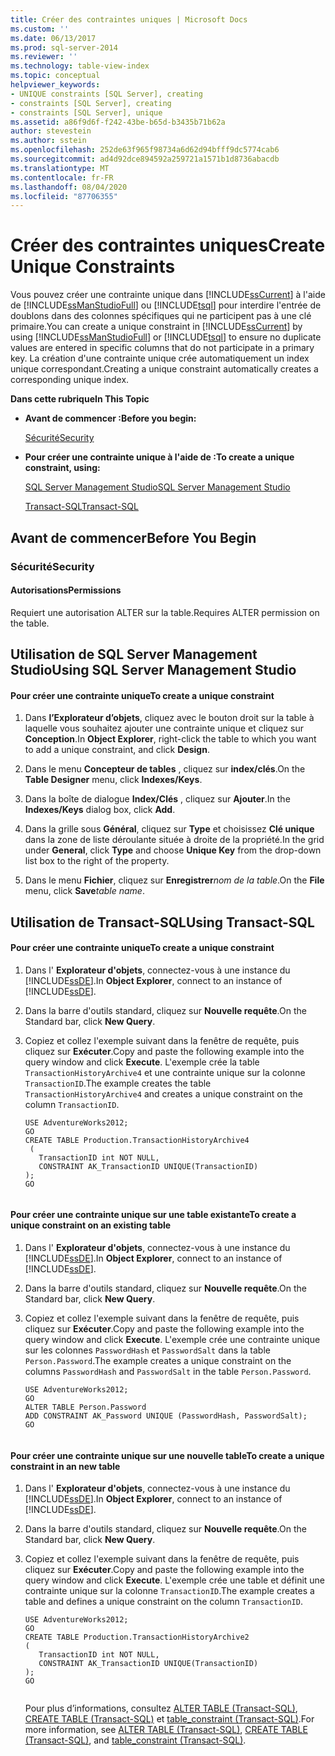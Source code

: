 ```yaml
---
title: Créer des contraintes uniques | Microsoft Docs
ms.custom: ''
ms.date: 06/13/2017
ms.prod: sql-server-2014
ms.reviewer: ''
ms.technology: table-view-index
ms.topic: conceptual
helpviewer_keywords:
- UNIQUE constraints [SQL Server], creating
- constraints [SQL Server], creating
- constraints [SQL Server], unique
ms.assetid: a86f9d6f-f242-43be-b65d-b3435b71b62a
author: stevestein
ms.author: sstein
ms.openlocfilehash: 252de63f965f98734a6d62d94bfff9dc5774cab6
ms.sourcegitcommit: ad4d92dce894592a259721a1571b1d8736abacdb
ms.translationtype: MT
ms.contentlocale: fr-FR
ms.lasthandoff: 08/04/2020
ms.locfileid: "87706355"
---
```

# <a name="create-unique-constraints"></a><span data-ttu-id="4260d-102">Créer des contraintes uniques</span><span class="sxs-lookup"><span data-stu-id="4260d-102">Create Unique Constraints</span></span>
  <span data-ttu-id="4260d-103">Vous pouvez créer une contrainte unique dans [!INCLUDE[ssCurrent](../../includes/sscurrent-md.md)] à l'aide de [!INCLUDE[ssManStudioFull](../../includes/ssmanstudiofull-md.md)] ou [!INCLUDE[tsql](../../includes/tsql-md.md)] pour interdire l'entrée de doublons dans des colonnes spécifiques qui ne participent pas à une clé primaire.</span><span class="sxs-lookup"><span data-stu-id="4260d-103">You can create a unique constraint in [!INCLUDE[ssCurrent](../../includes/sscurrent-md.md)] by using [!INCLUDE[ssManStudioFull](../../includes/ssmanstudiofull-md.md)] or [!INCLUDE[tsql](../../includes/tsql-md.md)] to ensure no duplicate values are entered in specific columns that do not participate in a primary key.</span></span> <span data-ttu-id="4260d-104">La création d'une contrainte unique crée automatiquement un index unique correspondant.</span><span class="sxs-lookup"><span data-stu-id="4260d-104">Creating a unique constraint automatically creates a corresponding unique index.</span></span>  
  
 <span data-ttu-id="4260d-105">**Dans cette rubrique**</span><span class="sxs-lookup"><span data-stu-id="4260d-105">**In This Topic**</span></span>  
  
-   <span data-ttu-id="4260d-106">**Avant de commencer :**</span><span class="sxs-lookup"><span data-stu-id="4260d-106">**Before you begin:**</span></span>  
  
     [<span data-ttu-id="4260d-107">Sécurité</span><span class="sxs-lookup"><span data-stu-id="4260d-107">Security</span></span>](#Security)  
  
-   <span data-ttu-id="4260d-108">**Pour créer une contrainte unique à l'aide de :**</span><span class="sxs-lookup"><span data-stu-id="4260d-108">**To create a unique constraint, using:**</span></span>  
  
     [<span data-ttu-id="4260d-109">SQL Server Management Studio</span><span class="sxs-lookup"><span data-stu-id="4260d-109">SQL Server Management Studio</span></span>](#SSMSProcedure)  
  
     [<span data-ttu-id="4260d-110">Transact-SQL</span><span class="sxs-lookup"><span data-stu-id="4260d-110">Transact-SQL</span></span>](#TsqlProcedure)  
  
##  <a name="before-you-begin"></a><a name="BeforeYouBegin"></a> <span data-ttu-id="4260d-111">Avant de commencer</span><span class="sxs-lookup"><span data-stu-id="4260d-111">Before You Begin</span></span>  
  
###  <a name="security"></a><a name="Security"></a> <span data-ttu-id="4260d-112">Sécurité</span><span class="sxs-lookup"><span data-stu-id="4260d-112">Security</span></span>  
  
####  <a name="permissions"></a><a name="Permissions"></a> <span data-ttu-id="4260d-113">Autorisations</span><span class="sxs-lookup"><span data-stu-id="4260d-113">Permissions</span></span>  
 <span data-ttu-id="4260d-114">Requiert une autorisation ALTER sur la table.</span><span class="sxs-lookup"><span data-stu-id="4260d-114">Requires ALTER permission on the table.</span></span>  
  
##  <a name="using-sql-server-management-studio"></a><a name="SSMSProcedure"></a> <span data-ttu-id="4260d-115">Utilisation de SQL Server Management Studio</span><span class="sxs-lookup"><span data-stu-id="4260d-115">Using SQL Server Management Studio</span></span>  
  
#### <a name="to-create-a-unique-constraint"></a><span data-ttu-id="4260d-116">Pour créer une contrainte unique</span><span class="sxs-lookup"><span data-stu-id="4260d-116">To create a unique constraint</span></span>  
  
1.  <span data-ttu-id="4260d-117">Dans **l’Explorateur d’objets**, cliquez avec le bouton droit sur la table à laquelle vous souhaitez ajouter une contrainte unique et cliquez sur **Conception**.</span><span class="sxs-lookup"><span data-stu-id="4260d-117">In **Object Explorer**, right-click the table to which you want to add a unique constraint, and click **Design**.</span></span>  
  
2.  <span data-ttu-id="4260d-118">Dans le menu **Concepteur de tables** , cliquez sur **index/clés**.</span><span class="sxs-lookup"><span data-stu-id="4260d-118">On the **Table Designer** menu, click **Indexes/Keys**.</span></span>  
  
3.  <span data-ttu-id="4260d-119">Dans la boîte de dialogue **Index/Clés** , cliquez sur **Ajouter**.</span><span class="sxs-lookup"><span data-stu-id="4260d-119">In the **Indexes/Keys** dialog box, click **Add**.</span></span>  
  
4.  <span data-ttu-id="4260d-120">Dans la grille sous **Général**, cliquez sur **Type** et choisissez **Clé unique** dans la zone de liste déroulante située à droite de la propriété.</span><span class="sxs-lookup"><span data-stu-id="4260d-120">In the grid under **General**, click **Type** and choose **Unique Key** from the drop-down list box to the right of the property.</span></span>  
  
5.  <span data-ttu-id="4260d-121">Dans le menu **Fichier**, cliquez sur **Enregistrer**_nom de la table_.</span><span class="sxs-lookup"><span data-stu-id="4260d-121">On the **File** menu, click **Save**_table name_.</span></span>  
  
##  <a name="using-transact-sql"></a><a name="TsqlProcedure"></a> <span data-ttu-id="4260d-122">Utilisation de Transact-SQL</span><span class="sxs-lookup"><span data-stu-id="4260d-122">Using Transact-SQL</span></span>  
  
#### <a name="to-create-a-unique-constraint"></a><span data-ttu-id="4260d-123">Pour créer une contrainte unique</span><span class="sxs-lookup"><span data-stu-id="4260d-123">To create a unique constraint</span></span>  
  
1.  <span data-ttu-id="4260d-124">Dans l' **Explorateur d'objets**, connectez-vous à une instance du [!INCLUDE[ssDE](../../includes/ssde-md.md)].</span><span class="sxs-lookup"><span data-stu-id="4260d-124">In **Object Explorer**, connect to an instance of [!INCLUDE[ssDE](../../includes/ssde-md.md)].</span></span>  
  
2.  <span data-ttu-id="4260d-125">Dans la barre d'outils standard, cliquez sur **Nouvelle requête**.</span><span class="sxs-lookup"><span data-stu-id="4260d-125">On the Standard bar, click **New Query**.</span></span>  
  
3.  <span data-ttu-id="4260d-126">Copiez et collez l'exemple suivant dans la fenêtre de requête, puis cliquez sur **Exécuter**.</span><span class="sxs-lookup"><span data-stu-id="4260d-126">Copy and paste the following example into the query window and click **Execute**.</span></span> <span data-ttu-id="4260d-127">L'exemple crée la table `TransactionHistoryArchive4` et une contrainte unique sur la colonne `TransactionID`.</span><span class="sxs-lookup"><span data-stu-id="4260d-127">The example creates the table `TransactionHistoryArchive4` and creates a unique constraint on the column `TransactionID`.</span></span>  
  
    ```  
    USE AdventureWorks2012;  
    GO  
    CREATE TABLE Production.TransactionHistoryArchive4  
     (  
       TransactionID int NOT NULL,   
       CONSTRAINT AK_TransactionID UNIQUE(TransactionID)   
    );   
    GO  
  
    ```  
  
#### <a name="to-create-a-unique-constraint-on-an-existing-table"></a><span data-ttu-id="4260d-128">Pour créer une contrainte unique sur une table existante</span><span class="sxs-lookup"><span data-stu-id="4260d-128">To create a unique constraint on an existing table</span></span>  
  
1.  <span data-ttu-id="4260d-129">Dans l' **Explorateur d'objets**, connectez-vous à une instance du [!INCLUDE[ssDE](../../includes/ssde-md.md)].</span><span class="sxs-lookup"><span data-stu-id="4260d-129">In **Object Explorer**, connect to an instance of [!INCLUDE[ssDE](../../includes/ssde-md.md)].</span></span>  
  
2.  <span data-ttu-id="4260d-130">Dans la barre d'outils standard, cliquez sur **Nouvelle requête**.</span><span class="sxs-lookup"><span data-stu-id="4260d-130">On the Standard bar, click **New Query**.</span></span>  
  
3.  <span data-ttu-id="4260d-131">Copiez et collez l'exemple suivant dans la fenêtre de requête, puis cliquez sur **Exécuter**.</span><span class="sxs-lookup"><span data-stu-id="4260d-131">Copy and paste the following example into the query window and click **Execute**.</span></span> <span data-ttu-id="4260d-132">L'exemple crée une contrainte unique sur les colonnes `PasswordHash` et `PasswordSalt` dans la table `Person.Password`.</span><span class="sxs-lookup"><span data-stu-id="4260d-132">The example creates a unique constraint on the columns `PasswordHash` and `PasswordSalt` in the table `Person.Password`.</span></span>  
  
    ```  
    USE AdventureWorks2012;   
    GO  
    ALTER TABLE Person.Password   
    ADD CONSTRAINT AK_Password UNIQUE (PasswordHash, PasswordSalt);   
    GO  
  
    ```  
  
#### <a name="to-create-a-unique-constraint-in-an-new-table"></a><span data-ttu-id="4260d-133">Pour créer une contrainte unique sur une nouvelle table</span><span class="sxs-lookup"><span data-stu-id="4260d-133">To create a unique constraint in an new table</span></span>  
  
1.  <span data-ttu-id="4260d-134">Dans l' **Explorateur d'objets**, connectez-vous à une instance du [!INCLUDE[ssDE](../../includes/ssde-md.md)].</span><span class="sxs-lookup"><span data-stu-id="4260d-134">In **Object Explorer**, connect to an instance of [!INCLUDE[ssDE](../../includes/ssde-md.md)].</span></span>  
  
2.  <span data-ttu-id="4260d-135">Dans la barre d'outils standard, cliquez sur **Nouvelle requête**.</span><span class="sxs-lookup"><span data-stu-id="4260d-135">On the Standard bar, click **New Query**.</span></span>  
  
3.  <span data-ttu-id="4260d-136">Copiez et collez l'exemple suivant dans la fenêtre de requête, puis cliquez sur **Exécuter**.</span><span class="sxs-lookup"><span data-stu-id="4260d-136">Copy and paste the following example into the query window and click **Execute**.</span></span> <span data-ttu-id="4260d-137">L'exemple crée une table et définit une contrainte unique sur la colonne `TransactionID`.</span><span class="sxs-lookup"><span data-stu-id="4260d-137">The example creates a table and defines a unique constraint on the column `TransactionID`.</span></span>  
  
    ```  
    USE AdventureWorks2012;  
    GO  
    CREATE TABLE Production.TransactionHistoryArchive2  
    (  
       TransactionID int NOT NULL,  
       CONSTRAINT AK_TransactionID UNIQUE(TransactionID)  
    );  
    GO  
  
    ```  
  
     <span data-ttu-id="4260d-138">Pour plus d’informations, consultez [ALTER TABLE &#40;Transact-SQL&#41;](/sql/t-sql/statements/alter-table-transact-sql), [CREATE TABLE &#40;Transact-SQL&#41;](/sql/t-sql/statements/create-table-transact-sql) et [table_constraint &#40;Transact-SQL&#41;](/sql/relational-databases/system-information-schema-views/table-constraints-transact-sql).</span><span class="sxs-lookup"><span data-stu-id="4260d-138">For more information, see [ALTER TABLE &#40;Transact-SQL&#41;](/sql/t-sql/statements/alter-table-transact-sql), [CREATE TABLE &#40;Transact-SQL&#41;](/sql/t-sql/statements/create-table-transact-sql), and [table_constraint &#40;Transact-SQL&#41;](/sql/relational-databases/system-information-schema-views/table-constraints-transact-sql).</span></span>  
  
###  <a name="TsqlExample"></a>  
